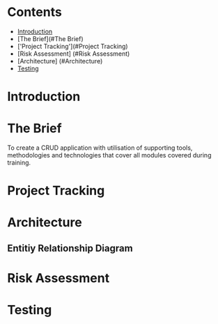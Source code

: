 # Contents
* [Introduction](#Introduction)
* [The Brief](#The Brief)
* ['Project Tracking'](#Project Tracking)
* [Risk Assessment] (#Risk Assessment)
* [Architecture] (#Architecture)
* [Testing](#Testing)

# Introduction

# The Brief

To create a CRUD application with utilisation of supporting tools,
methodologies and technologies that cover all modules
covered during training.

# Project Tracking

# Architecture
## Entitiy Relationship Diagram

# Risk Assessment

# Testing




